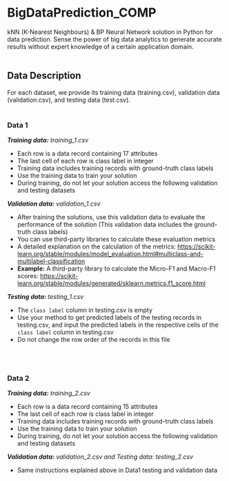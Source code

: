 # BigDataPrediction_COMP
kNN (K-Nearest Neighbours) &amp; BP Neural Network solution in Python for data prediction. Sense the power of big data analytics to generate accurate results without expert knowledge of a certain application domain. 
<br></br>

## Data Description
For each dataset, we provide its training data (training.csv), validation data (validation.csv), and testing data (test.csv).
<br></br>

### Data 1
_**Training data:** training_1.csv_
- Each row is a data record containing 17 attributes
- The last cell of each row is class label in integer
- Training data includes training records with ground-truth class labels
- Use the training data to train your solution
- During training, do not let your solution access the following validation and testing datasets

_**Validation data:** validation_1.csv_
- After training the solutions, use this validation data to evaluate the performance of the solution (This validation data includes the ground-truth class labels)
- You can use third-party libraries to calculate these evaluation metrics
- A detailed explanation on the calculation of the metrics: https://scikit-learn.org/stable/modules/model_evaluation.html#multiclass-and-multilabel-classification
- **Example:** A third-party library to calculate the Micro-F1 and Macro-F1 scores: https://scikit-learn.org/stable/modules/generated/sklearn.metrics.f1_score.html

_**Testing data:** testing_1.csv_
- The `class label` column in testing.csv is empty
- Use your method to get predicted labels of the testing records in testing.csv, and input the predicted labels in the respective cells of the `class label` column in testing.csv
- Do not change the row order of the records in this file

<br></br>

### Data 2
_**Training data:** training_2.csv_
- Each row is a data record containing 15 attributes
- The last cell of each row is class label in integer
- Training data includes training records with ground-truth class labels
- Use the training data to train your solution
- During training, do not let your solution access the following validation and testing datasets

_**Validation data:** validation_2.csv and Testing data: testing_2.csv_
- Same instructions explained above in Data1 testing and validation data

<br></br>
